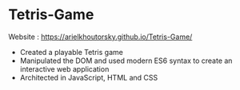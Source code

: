 # Tetris-Game

Website : https://arielkhoutorsky.github.io/Tetris-Game/

- Created a playable Tetris game
- Manipulated the DOM and used modern ES6 syntax to create an interactive web application
- Architected in JavaScript, HTML and CSS
